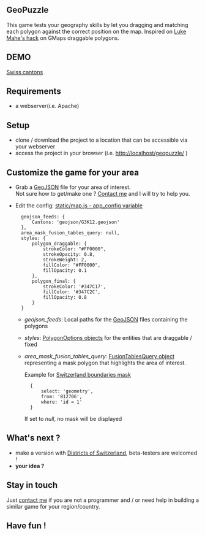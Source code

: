 ## GeoPuzzle
This game tests your geography skills by let you dragging and matching each polygon against the correct position on the map. Inspired on [Luke Mahe's hack](http://www.morethanamap.com/demos/visualization/puzzle) on GMaps draggable polygons. 

## DEMO 
[Swiss cantons](http://maps.vasile.ch/geopuzzle/)

## Requirements

* a webserver(i.e. Apache)

## Setup

* clone / download the project to a location that can be accessible via your webserver
* access the project in your browser (i.e. [http://localhost/geopuzzle/](http://localhost/geopuzzle/) )

## Customize the game for your area

- Grab a [GeoJSON](http://geojson.org/geojson-spec.html) file for your area of interest. 	
	Not sure how to get/make one ? [Contact me](https://docs.google.com/forms/d/1ZWCqfF8OvRBlMPHMc5FbL6T3zYhQ-p18B8IIwMt1sRs/) and I will try to help you.

- Edit the config: [static/map.js - app_config variable](https://github.com/vasile/geopuzzle/blob/master/static//map.js)

	    geojson_feeds: {
	        Cantons: 'geojson/G3K12.geojson'
	    },
	    area_mask_fusion_tables_query: null,
	    styles: {
	        polygon_draggable: {
	            strokeColor: "#FF0000",
	            strokeOpacity: 0.8,
	            strokeWeight: 2,
	            fillColor: "#FF0000",
	            fillOpacity: 0.1
	        },
	        polygon_final: {
	            strokeColor: '#347C17',
	            fillColor: '#347C2C',
	            fillOpacity: 0.8
	        }
	    }

	* *geojson_feeds*: Local paths for the [GeoJSON](http://geojson.org/geojson-spec.html) files containing the polygons
	* *styles*: [PolygonOptions objects](https://developers.google.com/maps/documentation/javascript/reference#PolygonOptions) for the entities that are draggable / fixed
	* *area_mask_fusion_tables_query:* [FusionTablesQuery object](https://developers.google.com/maps/documentation/javascript/reference#FusionTablesQuery) representing a mask polygon that highlights the area of interest. 
			
		Example for [Switzerland boundaries mask](https://www.google.com/fusiontables/DataSource?docid=1tDHsjdz7uhhAmWlmmwjR1P2Huf2LKMMiICPVdw)
	
			{
	    		select: 'geometry',
	    		from: '812706',
	    		where: 'id = 1'
			}
			
		If set to *null*, no mask will be displayed

## What's next ?

* make a version with [Districts of Switzerland](http://en.wikipedia.org/wiki/Districts_of_Switzerland), beta-testers are welcomed !
* **your idea ?**

## Stay in touch

Just [contact me](https://docs.google.com/forms/d/1ZWCqfF8OvRBlMPHMc5FbL6T3zYhQ-p18B8IIwMt1sRs/) if you are not a programmer and / or need help in building a similar game for your region/country.

## Have fun !